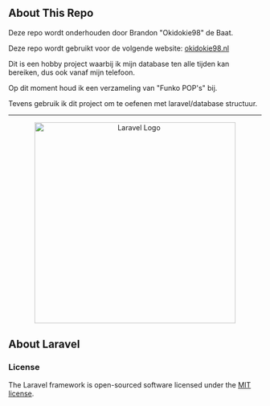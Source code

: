 ## About This Repo
Deze repo wordt onderhouden door Brandon "Okidokie98" de Baat.

Deze repo wordt gebruikt voor de volgende website: [okidokie98.nl](https://okidokie98.nl/)

Dit is een hobby project waarbij ik mijn database ten alle tijden kan bereiken, dus ook vanaf mijn telefoon.

Op dit moment houd ik een verzameling van "Funko POP's" bij.

Tevens gebruik ik dit project om te oefenen met laravel/database structuur.

<hr/>

<p align="center"><a href="https://laravel.com" target="_blank"><img src="https://raw.githubusercontent.com/laravel/art/master/logo-lockup/5%20SVG/2%20CMYK/1%20Full%20Color/laravel-logolockup-cmyk-red.svg" width="400" alt="Laravel Logo"></a></p>

## About Laravel
### License

The Laravel framework is open-sourced software licensed under the [MIT license](https://opensource.org/licenses/MIT).
